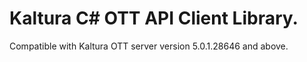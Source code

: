 # Kaltura C# OTT API Client Library.
Compatible with Kaltura OTT server version 5.0.1.28646 and above.
